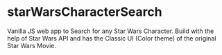 # starWarsCharacterSearch
Vanilla JS web app to Search for any Star Wars Character. Build with the help of Star Wars API and has the Classic UI (Color theme) of the original Star Wars Movie.

